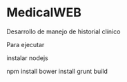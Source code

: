 # MedicalWEB
Desarrollo de manejo de historial clínico

Para ejecutar


instalar nodejs

npm install
bower install
grunt build
